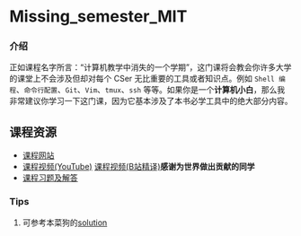 # Missing_semester_MIT

### 介绍

正如课程名字所言：“计算机教学中消失的一个学期”，这门课将会教会你许多大学的课堂上不会涉及但却对每个 CSer 无比重要的工具或者知识点。例如 `Shell 编程`、`命令行配置`、`Git`、`Vim`、`tmux`、`ssh` 等等。如果你是一个**计算机小白**，那么我非常建议你学习一下这门课，因为它基本涉及了本书必学工具中的绝大部分内容。

## 课程资源

- [课程网站](https://missing.csail.mit.edu/2020/)
- [课程视频(YouTube)](https://www.youtube.com/playlist?list=PLyzOVJj3bHQuloKGG59rS43e29ro7I57J)
  [课程视频(B站精译)](https://space.bilibili.com/518734451?spm_id_from=333.337.search-card.all.click)**感谢为世界做出贡献的同学**
- [课程习题及解答](https://missing-semester-cn.github.io/)

### Tips

1. 可参考本菜狗的[solution](https://github.com/Alan-Musk/Missing_semester_MIT/tree/main/Answers)